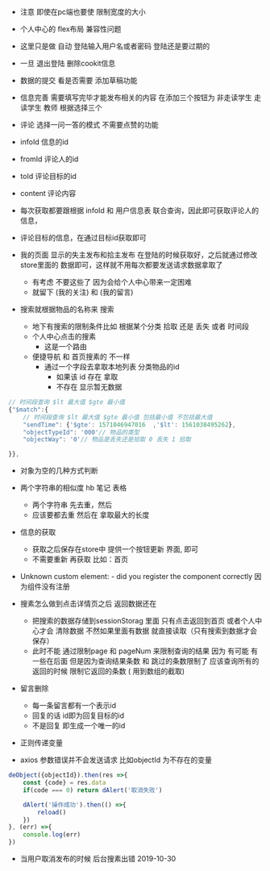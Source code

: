 - 注意 即使在pc端也要使 限制宽度的大小
- 个人中心的 flex布局 兼容性问题
- 这里只是做 自动 登陆输入用户名或者密码 登陆还是要过期的
- 一旦 退出登陆 删除cookit信息 
- 数据的提交 看是否需要 添加草稿功能
- 信息完善 需要填写完毕才能发布相关的内容 在添加三个按钮为 非走读学生 走读学生 教师 根据选择三个

- 评论 选择一问一答的模式 不需要点赞的功能
- infoId 信息的id
- fromId 评论人的id
- toId 评论目标的id
- content 评论内容
- 每次获取都要跟根据 infoId 和 用户信息表 联合查询，因此即可获取评论人的信息，
- 评论目标的信息，在通过目标id获取即可
- 我的页面 显示的失主发布和拾主发布 在登陆的时候获取好，之后就通过修改store里面的   数据即可，这样就不用每次都要发送请求数据拿取了
    + 有考虑 不要这些了 因为会给个人中心带来一定困难
    + 就留下 (我的关注) 和 (我的留言)

- 搜索就根据物品的名称来 搜索
    + 地下有搜索的限制条件比如 根据某个分类 拾取 还是 丢失 或者 时间段
    + 个人中心点击的搜素
        * 这是一个路由
    + 便捷导航 和 首页搜素的 不一样
        * 通过一个字段去拿取本地列表 分类物品的id
            - 如果该 id 存在 拿取
            - 不存在 显示暂无数据 
~~~JavaScript
// 时间段查询 $lt 最大值 $gte 最小值
{"$match":{
    // 时间段查询 $lt 最大值 $gte 最小值 包括最小值 不包括最大值
    "sendTime": {'$gte': 1571046947016  ,'$lt': 1561038495262},
    "objectTypeId": '000'// 物品的类型
    "objectWay": '0'// 物品是丢失还是拾取 0 丢失 1 拾取

}},
~~~

- 对象为空的几种方式判断
- 两个字符串的相似度 hb 笔记 表格
    + 两个字符串 先去重，然后
    + 应该要都去重 然后在 拿取最大的长度
- 信息的获取
    + 获取之后保存在store中 提供一个按钮更新 界面, 即可 
    + 不需要重新 再获取 比如：首页
- Unknown custom element: <Loading> - did you register the component correctly 因为组件没有注册
- 搜素怎么做到点击详情页之后 返回数据还在
    + 把搜索的数据存储到sessionStorag 里面 只有点击返回到首页 或者个人中心才会 
    清除数据 不然如果里面有数据 就直接读取（只有搜索到数据才会保存）
    + 此时不能 通过限制page 和 pageNum 来限制查询的结果 因为 有可能 有一些在后面 但是因为查询结果条数 和 跳过的条数限制了 应该查询所有的 返回的时候 限制它返回的条数 ( 用到数组的截取)


- 留言删除 
    + 每一条留言都有一个表示id
    + 回复的话 id即为回复目标的id
    + 不是回复 即生成一个唯一的id
- 正则传递变量

- axios 参数错误并不会发送请求 比如objectId 为不存在的变量
~~~javascript
deObject({objectId}).then(res =>{
    const {code} = res.data
    if(code === 0) return dAlert('取消失败')

    dAlert('操作成功').then(() =>{
        reload()
    })
}, (err) =>{
    console.log(err)
})
~~~


- 当用户取消发布的时候 后台搜素出错 2019-10-30
